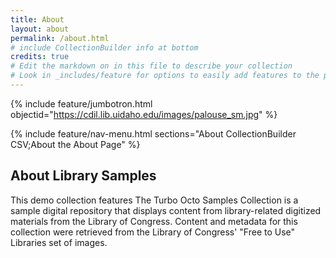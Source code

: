 ```yaml
---
title: About
layout: about
permalink: /about.html
# include CollectionBuilder info at bottom
credits: true
# Edit the markdown on in this file to describe your collection
# Look in _includes/feature for options to easily add features to the page
---
```


{% include feature/jumbotron.html objectid="https://cdil.lib.uidaho.edu/images/palouse_sm.jpg" %} 

{% include feature/nav-menu.html sections="About CollectionBuilder CSV;About the About Page" %}

## About Library Samples

This demo collection features The Turbo Octo Samples Collection is a sample digital repository that displays content from library-related digitized materials from the Library of Congress.
Content and metadata for this collection were retrieved from the Library of Congress'
"Free to Use" Libraries set of images.
